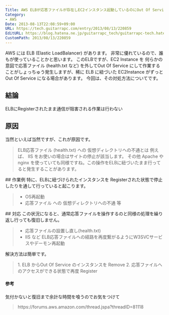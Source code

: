 ```yaml
---
Title: AWS ELBが応答ファイルが存在しEC2インスタンス起動しているのにOut Of Serviceとなる場合の対処
Category:
- AWS
Date: 2013-08-13T22:08:59+09:00
URL: https://tech.guitarrapc.com/entry/2013/08/13/220859
EditURL: https://blog.hatena.ne.jp/guitarrapc_tech/guitarrapc-tech.hatenablog.com/atom/entry/11696248318757675913
CustomPath: 2013/08/13/220859
---
```


AWS には ELB (Elastic LoadBalancer) があります。 非常に優れているので、誰もが使っていることかと思います。
このELBですが、EC2 Instance を 何らかの意図で応答ファイル (health.txt など) を外してOut Of Service にして作業することがしょっちゅう発生しますが、稀に ELB に紐づいた EC2Instance がずっと Out Of Service になる場合があります。
今回は、その対処方法についてです。
<!-- more -->
## 結論
ELBにRegisterされたまま通信が阻害される作業は行わない
## 原因
当然といえば当然ですが、これが原因です。
<blockquote>ELB応答ファイル (health.txt) への 仮想ディレクトリへの不通とは 例えば、 IIS をお使いの場合はサイトの停止が該当します。 その他 Apache や nginx を使っていても同様ですね。この操作をELBに紐づいたまま行ってると発生することがあります。</blockquote>
## 作業例
特に、ELBに紐づけられたインスタンスを Registerされた状態で停止したりを通して行っていると起こります。
<blockquote>

- OS再起動
- 応答ファイル への 仮想ディレクトリへの不通 等

</blockquote>
## 対応
この状況になると、通常応答ファイルを操作するのと同様の処理を繰り返し行っても復旧しません。
<blockquote>

- 応答ファイルの設置し直し(health.txt)
- IIS など ELB応答ファイルへの経路を再度繋がるようにW3SVCサービスやデーモン再起動

</blockquote>
解決方法は簡単です。
<blockquote>
1. ELB からOut Of Service のインスタンスを Remove
2. 応答ファイルへのアクセスができる状態で再度 Register
</blockquote>

#### <span style="line-height: 1.7;">参考
気付かないと復旧まで余計な時間を喰うのでお気をつけて
<blockquote>https://forums.aws.amazon.com/thread.jspa?threadID=81118</blockquote>
